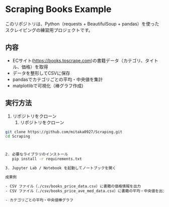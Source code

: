 # Scraping Books Example


このリポジトリは、Python（requests + BeautifulSoup + pandas）を使った
スクレイピングの練習用プロジェクトです。

## 内容


- ECサイト(https://books.toscrape.com)の書籍データ（カテゴリ、タイトル、価格）を取得
- データを整形してCSVに保存
- pandasでカテゴリごとの平均・中央値を集計
- matplotlibで可視化（棒グラフ作成)

## 実行方法


1. リポジトリをクローン
   1. リポジトリをクローン
```bash
git clone https://github.com/mitaka0927/Scraping.git
cd Scraping



2. 必要なライブラリのインストール 
   pip install -r requirements.txt

3. Jupyter Lab / Notebook を起動してノートブックを開く

成果例

- CSV ファイル（./csv/books_price_data.csv）に書籍の価格情報を出力
- CSV ファイル（./csv/books_price_ave_med_data.csv）に書籍の平均・中央値を出力

- カテゴリごとの平均・中央値棒グラフ

